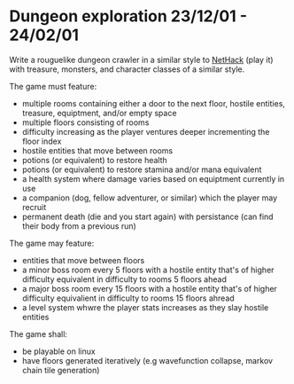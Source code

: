 # Dungeon exploration 23/12/01 - 24/02/01

Write a rouguelike dungeon crawler in a similar style to [NetHack](https://www.nethack.org/)
(play it) with treasure, monsters, and character classes of a similar style.

The game must feature:
- multiple rooms containing either a door to the next floor, hostile entities, treasure, equiptment, and/or empty space
- multiple floors consisting of rooms
- difficulty increasing as the player ventures deeper incrementing the floor index
- hostile entities that move between rooms
- potions (or equivalent) to restore health
- potions (or equivalent) to restore stamina and/or mana equivalent
- a health system where damage varies based on equiptment currently in use
- a companion (dog, fellow adventurer, or similar) which the player may recruit
- permanent death (die and you start again) with persistance (can find their body from a previous run)

The game may feature:
- entities that move between floors
- a minor boss room every 5 floors with a hostile entity that's of higher difficulty equivalent in difficulty to rooms 5 floors ahead
- a major boss room every 15 floors with a hostile entity that's of higher difficulty equivalient in difficulty to rooms 15 floors ahread
- a level system whwre the player stats increases as they slay hostile entities

The game shall:
- be playable on linux
- have floors generated iteratively (e.g wavefunction collapse, markov chain tile generation)
